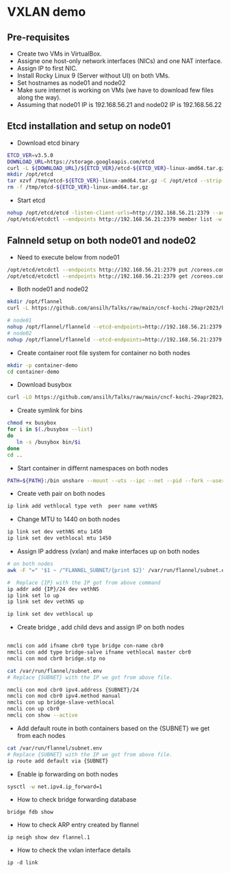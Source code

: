 # VXLAN demo

## Pre-requisites

- Create two VMs in VirtualBox.
- Assigne one host-only network interfaces (NICs) and one NAT interface.
- Assign IP to first NIC.
- Install Rocky Linux 9 (Server without UI) on both VMs.
- Set hostnames as node01 and node02
- Make sure internet is working on VMs (we have to download few files along the way).
- Assuming that node01 IP is 192.168.56.21 and node02 IP is 192.168.56.22

## Etcd installation and setup on node01

- Download etcd binary
```bash
ETCD_VER=v3.5.0
DOWNLOAD_URL=https://storage.googleapis.com/etcd
curl -L ${DOWNLOAD_URL}/${ETCD_VER}/etcd-${ETCD_VER}-linux-amd64.tar.gz -o /tmp/etcd-${ETCD_VER}-linux-amd64.tar.gz
mkdir /opt/etcd
tar xzvf /tmp/etcd-${ETCD_VER}-linux-amd64.tar.gz -C /opt/etcd --strip-components=1
rm -f /tmp/etcd-${ETCD_VER}-linux-amd64.tar.gz
```
- Start etcd 
```bash
nohup /opt/etcd/etcd -listen-client-urls=http://192.168.56.21:2379 --advertise-client-urls=http://192.168.56.21:2379 >/var/log/etcd.log 2>&1 &
/opt/etcd/etcdctl --endpoints http://192.168.56.21:2379 member list -w table
```
## Falnneld setup on both node01 and node02

- Need to execute below from node01
```bash
/opt/etcd/etcdctl --endpoints http://192.168.56.21:2379 put /coreos.com/network/config '{ "Network": "10.5.0.0/16", "Backend": {"Type": "vxlan"}}'
/opt/etcd/etcdctl --endpoints http://192.168.56.21:2379 get /coreos.com/network/config 
```
- Both node01 and node02
```bash
mkdir /opt/flannel
curl -L https://github.com/ansilh/Talks/raw/main/cncf-kochi-29apr2023/bins/flanneld -o /opt/flannel/flanneld && chmod +x /opt/flannel/flanneld
```
```bash
# node01
nohup /opt/flannel/flanneld --etcd-endpoints=http://192.168.56.21:2379 --public-ip=192.168.56.21  >/var/log/flannel.log 2>&1 &
# node02 
nohup /opt/flannel/flanneld --etcd-endpoints=http://192.168.56.21:2379 --public-ip=192.168.56.22  >/var/log/flannel.log 2>&1 &
```

- Create container root file system for container no both nodes
```bash
mkdir -p container-demo
cd container-demo
```
- Download busybox
```bash
curl -LO https://github.com/ansilh/Talks/raw/main/cncf-kochi-29apr2023/bins/busybox
```
- Create symlink for bins
```bash
chmod +x busybox
for i in $(./busybox --list)
do
   ln -s /busybox bin/$i
done
cd ..
```

- Start container in differnt namespaces on both nodes
```bash
PATH=${PATH}:/bin unshare --mount --uts --ipc --net --pid --fork --user --map-root-user --mount-proc chroot container-demo /bin/sh
```
- Create veth pair on both nodes
```bash
ip link add vethlocal type veth  peer name vethNS
```
- Change MTU to 1440 on both nodes
```bash
ip link set dev vethNS mtu 1450
ip link set dev vethlocal mtu 1450
```

- Assign IP address (vxlan) and make interfaces up on both nodes
```bash
# on both nodes
awk -F "=" '$1 ~ /^FLANNEL_SUBNET/{print $2}' /var/run/flannel/subnet.env | awk -F "." '{print $1"."$2"."$3"."10}'
```
```bash
#  Replace {IP} with the IP got from above command
ip addr add {IP}/24 dev vethNS
ip link set lo up
ip link set dev vethNS up
```
```bash
ip link set dev vethlocal up
```
- Create bridge , add child devs and assign IP on both nodes
```bash

nmcli con add ifname cbr0 type bridge con-name cbr0 
nmcli con add type bridge-salve ifname vethlocal master cbr0
nmcli con mod cbr0 bridge.stp no

cat /var/run/flannel/subnet.env
# Replace {SUBNET} with the IP we got from above file.

nmcli con mod cbr0 ipv4.address {SUBNET}/24
nmcli con mod cbr0 ipv4.method manual
nmcli con up bridge-slave-vethlocal
nmcli con up cbr0
nmcli con show --active

```
- Add default route in both containers based on the {SUBNET} we get from each nodes
```bash
cat /var/run/flannel/subnet.env
# Replace {SUBNET} with the IP we got from above file.
ip route add default via {SUBNET}
```
- Enable ip forwarding on both nodes
```bash
sysctl -w net.ipv4.ip_forward=1
```

- How to check bridge forwarding database

```
bridge fdb show
```

- How to check ARP entry created by flannel

```
ip neigh show dev flannel.1
```
- How to check the vxlan interface details
```
ip -d link 
```